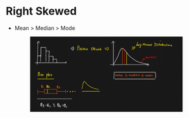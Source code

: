 # Right Skewed

*   Mean > Median > Mode

    <figure><img src="../../.gitbook/assets/image (8).png" alt=""><figcaption></figcaption></figure>
